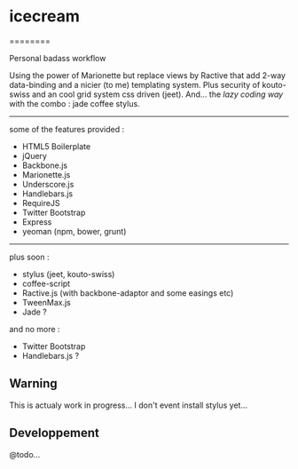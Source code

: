 # icecream
========

Personal badass workflow

Using the power of Marionette but replace views by Ractive that add 2-way data-binding and a nicier (to me) templating system. Plus security of kouto-swiss and an cool grid system css driven (jeet).
And... the *lazy coding way* with the combo : jade coffee stylus.

---
some of the features provided :

+ HTML5 Boilerplate
+ jQuery
+ Backbone.js
+ Marionette.js
+ Underscore.js
+ Handlebars.js
+ RequireJS
+ Twitter Bootstrap
+ Express
+ yeoman (npm, bower, grunt)

---
plus soon :

+ stylus (jeet, kouto-swiss)
+ coffee-script
+ Ractive.js (with backbone-adaptor and some easings etc)
+ TweenMax.js
+ Jade ?

and no more :

+ Twitter Bootstrap
+ Handlebars.js ?



## Warning
This is actualy work in progress... I don't event install stylus yet...

## Developpement
@todo...
